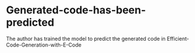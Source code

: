 # Generated-code-has-been-predicted
The author has trained the model to predict the generated code in Efficient-Code-Generation-with-E-Code
